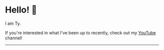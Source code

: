   # Hello! 👋

  I am Ty.

  If you're interested in what I've been up to recently, check out my [YouTube](https://www.youtube.com/@v01d_r34l1ty) channel!

---
